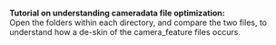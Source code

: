 **Tutorial on understanding cameradata file optimization:** <br>
Open the folders within each directory, and compare the two files, to understand how a de-skin of the camera_feature files occurs.
